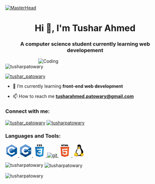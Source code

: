[![MasterHead](https://c4.wallpaperflare.com/wallpaper/242/236/855/mountains-river-snow-forest-wallpaper-thumb.jpg)]()
<h1 align="center">Hi 👋, I'm Tushar Ahmed</h1>
<h3 align="center">A computer science student currently learning web developement</h3>
<img align="right" alt="Coding" width="400" src="https://camo.githubusercontent.com/5ddf73ad3a205111cf8c686f687fc216c2946a75005718c8da5b837ad9de78c9/68747470733a2f2f7468756d62732e6766796361742e636f6d2f4576696c4e657874446576696c666973682d736d616c6c2e676966">
<p align="left"> <img src="https://komarev.com/ghpvc/?username=tusharpatowary&label=Profile%20views&color=0e75b6&style=flat" alt="tusharpatowary" /> </p>

<p align="left"> <a href="https://twitter.com/tushar_patowary" target="blank"><img src="https://img.shields.io/twitter/follow/tushar_patowary?logo=twitter&style=for-the-badge" alt="tushar_patowary" /></a> </p>

- 🌱 I’m currently learning **front-end web development**

- 📫 How to reach me **tusharahmed.patowary@gmail.com**

<h3 align="left">Connect with me:</h3>
<p align="left">
<a href="https://twitter.com/tushar_patowary" target="blank"><img align="center" src="https://raw.githubusercontent.com/rahuldkjain/github-profile-readme-generator/master/src/images/icons/Social/twitter.svg" alt="tushar_patowary" height="30" width="40" /></a>
<a href="https://linkedin.com/in/tusharpatowary" target="blank"><img align="center" src="https://raw.githubusercontent.com/rahuldkjain/github-profile-readme-generator/master/src/images/icons/Social/linked-in-alt.svg" alt="tusharpatowary" height="30" width="40" /></a>
</p>

<h3 align="left">Languages and Tools:</h3>
<p align="left"> <a href="https://www.cprogramming.com/" target="_blank" rel="noreferrer"> <img src="https://raw.githubusercontent.com/devicons/devicon/master/icons/c/c-original.svg" alt="c" width="40" height="40"/> </a> <a href="https://www.w3schools.com/cpp/" target="_blank" rel="noreferrer"> <img src="https://raw.githubusercontent.com/devicons/devicon/master/icons/cplusplus/cplusplus-original.svg" alt="cplusplus" width="40" height="40"/> </a> <a href="https://www.w3schools.com/css/" target="_blank" rel="noreferrer"> <img src="https://raw.githubusercontent.com/devicons/devicon/master/icons/css3/css3-original-wordmark.svg" alt="css3" width="40" height="40"/> </a> <a href="https://git-scm.com/" target="_blank" rel="noreferrer"> <img src="https://www.vectorlogo.zone/logos/git-scm/git-scm-icon.svg" alt="git" width="40" height="40"/> </a> <a href="https://www.w3.org/html/" target="_blank" rel="noreferrer"> <img src="https://raw.githubusercontent.com/devicons/devicon/master/icons/html5/html5-original-wordmark.svg" alt="html5" width="40" height="40"/> </a> <a href="https://www.linux.org/" target="_blank" rel="noreferrer"> <img src="https://raw.githubusercontent.com/devicons/devicon/master/icons/linux/linux-original.svg" alt="linux" width="40" height="40"/> </a> </p>

<p><img align="left" src="https://github-readme-stats.vercel.app/api/top-langs?username=tusharpatowary&show_icons=true&locale=en&layout=compact" alt="tusharpatowary" /></p>

<p>&nbsp;<img align="center" src="https://github-readme-stats.vercel.app/api?username=tusharpatowary&show_icons=true&locale=en" alt="tusharpatowary" /></p>

<p><img align="center" src="https://github-readme-streak-stats.herokuapp.com/?user=tusharpatowary&" alt="tusharpatowary" /></p>
